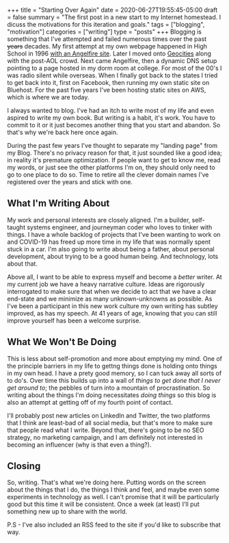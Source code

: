 +++
title = "Starting Over Again"
date = 2020-06-27T19:55:45-05:00
draft = false
summary = "The first post in a new start to my Internet homestead. I dicuss the motivations for this iteration and goals."
tags = ["blogging", "motivation"]
categories = ["writing"]
type = "posts"
+++
Blogging is something that I've attempted and failed numerous times over the past ~~years~~ decades. My first attempt at my own webpage happened in High School in 1996 [with an Angelfire site](https://en.wikipedia.org/wiki/Angelfire). Later I moved onto [Geocities](https://en.wikipedia.org/wiki/Yahoo!_GeoCities) along with the post-AOL crowd. Next came Angelfire, then a dynamic DNS setup pointing to a page hosted in my dorm room at college. For most of the 00's I was radio silent while overseas. When I finally got back to the states I tried to get back into it, first on Facebook, then running my own static site on Bluehost. For the past five years I've been hosting static sites on AWS, which is where we are today.

I always wanted to blog. I've had an itch to write most of my life and even aspired to write my own book. But writing is a habit, it's work. You have to commit to it or it just becomes another thing that you start and abandon. So that's why we're back here once again. 

During the past few years I've thought to separate my "landing page" from my Blog. There's no privacy reason for that, it just sounded like a good idea; in reality it's premature optimization. If people want to get to know me, read my words, or just see the other platforms I'm on, they should only need to go to one place to do so. Time to retire all the clever domain names I've registered over the years and stick with one.

## What I'm Writing About

My work and personal interests are closely aligned. I'm a builder, self-taught systems engineer, and journeyman coder who loves to tinker with things. I have a whole backlog of projects that I've been wanting to work on and COVID-19 has freed up more time in my life that was normally spent stuck in a car. I'm also going to write about being a father, about personal development, about trying to be a good human being. And technology, lots about that. 

Above all, I want to be able to express myself and become a *better* writer. At my current job we have a heavy narrative culture. Ideas are rigorously interrogated to make sure that when we decide to act that we have a clear end-state and we minimize as many unknown-unknowns as possible. As I've been a participant in this new work culture my own writing has subtley improved, as has my speech. At 41 years of age, knowing that you can still improve yourself has been a welcome surprise. 

## What We Won't Be Doing

This is less about self-promotion and more about emptying my mind. One of the principle barriers in my life to gettng things done is holding onto things in my own head. I have a prety good memory, so I can tuck away all sorts of to do's. Over time this builds up into a wall of *things to get done that I never get around to*; the pebbles of turn into a mountain of procrastination. So writing about the things I'm doing necessitates *doing things* so this blog is also an attempt at getting  off of my fourth point of contact. 

I'll probably post new articles on LinkedIn and Twitter, the two platforms that I think are least-bad of all social media, but that's more to make sure that people read what I write. Beyond that, there's going to be no SEO strategy, no marketing campaign, and I am definitely not interested in becoming an influencer (why is that even a thing?). 

## Closing

So, writing. That's what we're doing here. Putting words on the screen about the things that I do, the things I think and feel, and maybe even some experiments in technology as well. I can't promise that it will be particularly good but this time it will be consistent. Once a week (at least) I'll put something new up to share with the world. 

P.S - I've also included an RSS feed to the site if you'd like to subscribe that way.